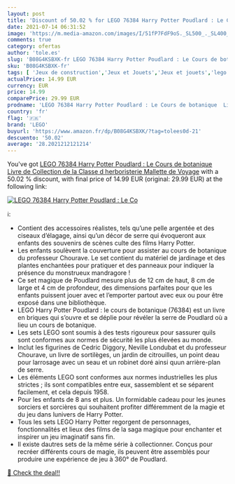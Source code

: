 ```yaml
---
layout: post
title: 'Discount of 50.02 % for LEGO 76384 Harry Potter Poudlard : Le Co'
date: 2021-07-14 06:31:52
image: 'https://m.media-amazon.com/images/I/51fP7FdF9oS._SL500_._SL400_.jpg'
comments: true
category: ofertas
author: 'tole.es'
slug: 'B08G4KSBXK-fr LEGO 76384 Harry Potter Poudlard : Le Cours de botanique...'
sku: 'B08G4KSBXK-fr'
tags: [ 'Jeux de construction','Jeux et Jouets','Jeux et jouets','lego', ]
actualPrice: 14.99 EUR
currency: EUR
price: 14.99
comparePrice: 29.99 EUR
prodname: 'LEGO 76384 Harry Potter Poudlard : Le Cours de botanique  Livre de Collection de la Classe d herboristerie  Mallette de Voyage'
country: 'fr'
flag: '🇫🇷'
brand: 'LEGO'
buyurl: 'https://www.amazon.fr/dp/B08G4KSBXK/?tag=tolees0d-21'
descuento: '50.02'
average: '28.2021212121214'
---
```


You've got [LEGO 76384 Harry Potter Poudlard : Le Cours de botanique  Livre de Collection de la Classe d herboristerie  Mallette de Voyage](https://www.amazon.fr/dp/B08G4KSBXK/?tag=tolees0d-21) with a  50.02 % discount, with final price of 14.99 EUR (original: 29.99 EUR) at the following link:

[![LEGO 76384 Harry Potter Poudlard : Le Co](https://m.media-amazon.com/images/I/51fP7FdF9oS._SL500_._SL400_.jpg)](https://www.amazon.fr/dp/B08G4KSBXK/?tag=tolees0d-21)

ℹ️:

- Contient des accessoires réalistes, tels qu’une pelle argentée et des ciseaux d’élagage, ainsi qu’un décor de serre qui évoqueront aux enfants des souvenirs de scènes culte des films Harry Potter.
- Les enfants soulèvent la couverture pour assister au cours de botanique du professeur Chourave. Le set contient du matériel de jardinage et des plantes enchantées pour pratiquer et des panneaux pour indiquer la présence du monstrueux mandragore !
- Ce set magique de Poudlard mesure plus de 12 cm de haut, 8 cm de large et 4 cm de profondeur, des dimensions parfaites pour que les enfants puissent jouer avec et l’emporter partout avec eux ou pour être exposé dans une bibliothèque.
- LEGO Harry Potter Poudlard : le cours de botanique (76384) est un livre en briques qui s’ouvre et se déplie pour révéler la serre de Poudlard où a lieu un cours de botanique.
- Les sets LEGO sont soumis à des tests rigoureux pour sassurer quils sont conformes aux normes de sécurité les plus élevées au monde.
- Inclut les figurines de Cedric Diggory, Neville Londubat et du professeur Chourave, un livre de sortilèges, un jardin de citrouilles, un point deau pour larrosage avec un seau et un robinet doré ainsi quun arrière-plan de serre.
- Les éléments LEGO sont conformes aux normes industrielles les plus strictes ; ils sont compatibles entre eux, sassemblent et se séparent facilement, et cela depuis 1958.
- Pour les enfants de 8 ans et plus. Un formidable cadeau pour les jeunes sorciers et sorcières qui souhaitent profiter différemment de la magie et du jeu dans lunivers de Harry Potter.
- Tous les sets LEGO Harry Potter regorgent de personnages, fonctionnalités et lieux des films de la saga magique pour enchanter et inspirer un jeu imaginatif sans fin.
- Il existe dautres sets de la même série à collectionner. Conçus pour recréer différents cours de magie, ils peuvent être assemblés pour produire une expérience de jeu à 360° de Poudlard.

[🛒 Check the deal!!](https://www.amazon.fr/dp/B08G4KSBXK/?tag=tolees0d-21)

